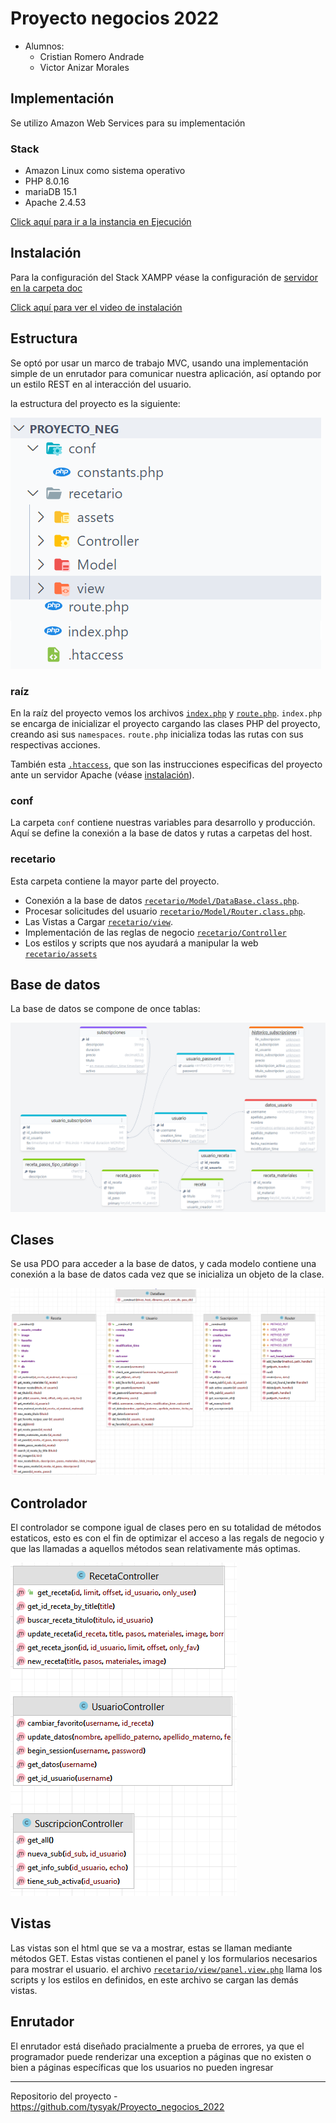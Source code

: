 # Proyecto negocios 2022

+ Alumnos:
  + Cristian Romero Andrade
  + Victor Anizar Morales

## Implementación

Se utilizo Amazon Web Services para su implementación

### Stack

+ Amazon Linux como sistema operativo
+ PHP 8.0.16
+ mariaDB 15.1
+ Apache 2.4.53

[Click aquí para ir a la instancia en Ejecución](http://ec2-3-135-63-147.us-east-2.compute.amazonaws.com/) 

## Instalación

Para la configuración del Stack XAMPP véase la configuración de [servidor en la carpeta doc](docs/Servidor/README.md)

[Click aquí para ver el video de instalación](https://drive.google.com/file/d/1eQzedCKyAIe5GolCBDo6TZyv6n_paDU9/view?usp=sharing)

## Estructura

Se optó por usar un marco de trabajo MVC, usando una implementación simple de un enrutador para comunicar nuestra
aplicación, así optando por un estilo REST en al interacción del usuario.

la estructura del proyecto es la siguiente:

![mvc](./docs/img/mvc.png)

### raíz

En la raíz del proyecto vemos los archivos [`index.php`](index.php) y [`route.php`](route.php). `index.php` se encarga de inicializar el proyecto cargando
las clases PHP del proyecto, creando asi sus `namespaces`. `route.php`
inicializa todas las rutas con sus respectivas acciones.

También esta [`.htaccess`](.htaccess), que son las instrucciones especificas del proyecto ante un servidor Apache (véase [instalación](#instalación)).

### conf

La carpeta `conf` contiene nuestras variables para desarrollo y producción.
Aquí se define la conexión a la base de datos y rutas a carpetas del host.

### recetario

Esta carpeta contiene la mayor parte del proyecto.

+ Conexión a la base de datos [`recetario/Model/DataBase.class.php`](recetario/Model/DataBase.class.php).
+ Procesar solicitudes del usuario [`recetario/Model/Router.class.php`](recetario/Controller).
+ Las Vistas a Cargar [`recetario/view`](recetario/view/).
+ Implementación de las reglas de negocio [`recetario/Controller`](recetario/Controller/)
+ Los estilos y scripts que nos ayudará a manipular la web [`recetario/assets`](recetario/assets/)

## Base de datos

La base de datos se compone de once tablas:

![er](./docs/img/er.png)

## Clases

Se usa PDO para acceder a la base de datos, y cada modelo contiene una conexión a la base de datos cada vez que
se inicializa un objeto de la clase.

![clases](./docs/img/clases.png)

## Controlador

El controlador se compone igual de clases pero en su totalidad de métodos estaticos,
esto es con el fin de optimizar el acceso a las regals de negocio y que las llamadas
a aquellos métodos sean relativamente más optimas.

![controller](./docs/img/controller.png)


## Vistas

Las vistas son el html que se va a mostrar, estas se llaman mediante métodos GET.
Estas vistas contienen el panel y los formularios necesarios para mostrar el usuario.
el archivo [`recetario/view/panel.view.php`](recetario/view/panel.view.php) llama los
scripts y los estilos en definidos, en este archivo se cargan las demás vistas.

## Enrutador

El enrutador está diseñado pracialmente a prueba de errores, ya que el programador puede
renderizar una exception a páginas que no existen o bien a páginas específicas que los usuarios
no pueden ingresar

---

Repositorio del proyecto - <https://github.com/tysyak/Proyecto_negocios_2022>
